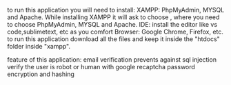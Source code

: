 to run this application you will need to install:
XAMPP: PhpMyAdmin, MYSQL and Apache. While installing XAMPP it will ask to choose , where you need to choose PhpMyAdmin, MYSQL and Apache.
IDE: install the editor like vs code,sublimetext, etc as you comfort
Browser: Google Chrome, Firefox, etc.
to run this application download all the files and keep it inside the "htdocs" folder inside "xampp".

feature of this application:
email verification
prevents against sql injection
verify the user is robot or human with google recaptcha
password encryption and hashing